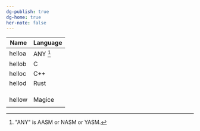 ```yaml
---
dg-publish: true
dg-home: true
her-note: false
---
```


| Name | Language |
| ---- | ---- |
| helloa | ANY [^1] |
| hellob | C |
| helloc | C++ |
| hellod | Rust |
|  |  |
|  |  |
|  |  |
| hellow | Magice |
|  |  |






<!-- -->

[^1]:  "ANY" is AASM or NASM or YASM.
